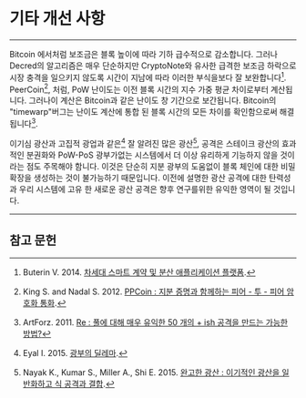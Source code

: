 # 기타 개선 사항 

---

Bitcoin 에서처럼 보조금은 블록 높이에 따라 기하 급수적으로 감소합니다. 그러나 Decred의 알고리즘은 매우 단순하지만 CryptoNote와 유사한 급격한 보조금 하락으로 시장 충격을 일으키지 않도록 시간이 지남에 따라 이러한 부식을보다 잘 보완합니다[^1]. PeerCoin[^2], 처럼, PoW 난이도는 이전 블록 시간의 지수 가중 평균 차이로부터 계산됩니다. 그러나이 계산은 Bitcoin과 같은 난이도 창 기간으로 보간됩니다. Bitcoin의 "timewarp"버그는 난이도 계산에 통합 된 블록 시간의 모든 차이를 확인함으로써 해결됩니다[^3].

이기심 광산과 고집적 광업과 같은[^4] 잘 알려진 많은 광산[^5], 공격은 스테이크 광산의 효과적인 분권화와 PoW-PoS 광부가없는 시스템에서 더 이상 유리하게 기능하지 않을 것이라는 점도 주목해야 함니다. 이것은 단순히 지분 광부의 도움없이 블록 체인에 대한 비밀 확장을 생성하는 것이 불가능하기 때문입니다. 이전에 설명한 광산 공격에 대한 탄력성과 우리 시스템에 고유 한 새로운 광산 공격은 향후 연구를위한 유익한 영역이 될 것입니다.

---

## <i class="fa fa-book"></i> 참고 문헌 

[^1]: Buterin V. 2014. [차세대 스마트 계약 및 분산 애플리케이션 플랫폼](https://decred.org/research/buterin2014.pdf).
[^2]: King S. and Nadal S. 2012. [PPCoin : 지분 증명과 함께하는 피어 - 투 - 피어 암호화 통화](https://decred.org/research/king2012.pdf).
[^3]: ArtForz. 2011. [Re : 풀에 대해 매우 유익한 50 개의 + ish 공격을 만드는 가능한 방법?](https://decred.org/research/artforz2011.pdf)
[^4]: Eyal I. 2015. [광부의 딜레마](https://decred.org/research/eyal2015.pdf).
[^5]: Nayak K., Kumar S., Miller A., Shi E. 2015. [완고한 광산 : 이기적인 광산을 일반화하고 식 공격과 결합](https://decred.org/research/nayak2015.pdf).
